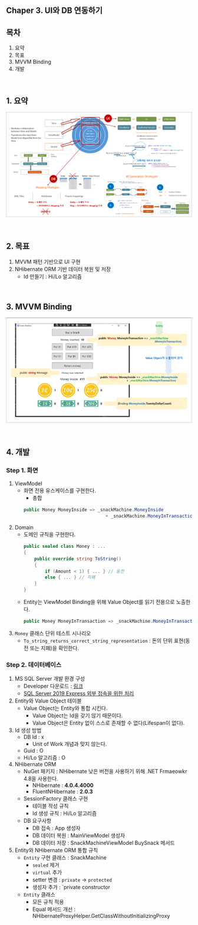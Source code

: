 ## Chaper 3. UI와 DB 연동하기

## 목차
1. 요약
1. 목표
1. MVVM Binding
1. 개발

<br/>

## 1. 요약
![](./Ch03_Summary.png)

<br/>

## 2. 목표
1. MVVM 패턴 기반으로 UI 구현
1. NHibernate ORM 기반 데이터 복원 및 저장
   - Id 만들기 : Hi/Lo 알고리즘

<br/>

## 3. MVVM Binding
![](./Ch03_Step1_Binding.png)

<br/>

## 4. 개발

### Step 1. 화면
1. ViewModel
   - 화면 전용 유스케이스를 구현한다.
     - 총합
     ```cs
     public Money MoneyInside => _snackMachine.MoneyInside 
                                    + _snackMachine.MoneyInTransaction;
     ```
1. Domain
   - 도메인 규칙을 구현한다.
     ```cs
     public sealed class Money : ...
     { 
         public override string ToString()
         {
             if (Amount < 1) { ... } // 동전
             else { ... } // 지폐
         }
     }
     ```
   - Entity는 ViewModel Binding을 위해 Value Object를 읽기 전용으로 노출한다.
     ```cs
     public Money MoneyInTransaction => _snackMachine.MoneyInTransaction;
     ```
1. `Money` 클래스 단위 테스트 시나리오
   - `To_string_returns_correct_string_representation` : 돈의 단위 표현(동전 또는 지폐)을 확인한다.

### Step 2. 데이터베이스
1. MS SQL Server 개발 환경 구성
   - Developer 다운로드 : [링크](https://www.microsoft.com/ko-kr/sql-server/sql-server-downloads)
   - [SQL Server 2019 Express 외부 접속을 위한 처리](https://www.098.co.kr/sql-server-2019-express-%EC%99%B8%EB%B6%80-%EC%A0%91%EC%86%8D%EC%9D%84-%EC%9C%84%ED%95%9C-%EC%B2%98%EB%A6%AC/)
1. Entity와 Value Object 테이블
   - Value Object는 Entity와 통합 시킨다.
     - Value Object는 Id을 갖기 않기 때문이다.
     - Value Object은 Entity 없이 스스로 존재할 수 없다(Lifespan이 없다).
1. Id 생성 방법
   - DB Id : x
     - Unit of Work 개념과 맞지 않는다.
   - Guid : O
   - Hi/Lo 알고리즘 : O
1. NHibernate ORM
   - NuGet 패키지 : NHibernate 낮은 버전을 사용하기 위해 .NET Frmaeowkr 4.8을 사용한다.
     - NHibernate : **4.0.4.4000**
     - FluentNHibernate : **2.0.3**
   - SessionFactory 클래스 구현
     - 테이블 작성 규칙
     - Id 생성 규칙 : Hi/Lo 알고리즘
   - DB 요구사항
     - DB 접속 : App 생성자
     - DB 데이터 복원 : MainViewModel 생성자
     - DB 데이터 저장 : SnackMachineViewModel BuySnack 메서드
1. Entity와 NHibernate ORM 통합 규칙
   - `Entity` 구현 클래스 : SnackMachine
     - `sealed` 제거
     - `virtual` 추가
     - setter 변경 : `private` -> `protected`
     - 생성자 추가 : `private constructor
   - `Entity` 클래스
     - 모든 규칙 적용 
     - Equal 메서드 개선 : NHibernateProxyHelper.GetClassWithoutInitializingProxy

